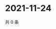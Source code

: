 # 2021-11-24

共 0 条

<!-- BEGIN WEIBO -->
<!-- 最后更新时间 Wed Nov 24 2021 01:18:31 GMT+0800 (China Standard Time) -->

<!-- END WEIBO -->
